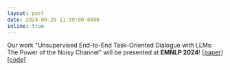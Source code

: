 ```yaml
---
layout: post
date: 2024-09-20 11:59:00-0400
inline: true
---
```


Our work "Unsupervised End-to-End Task-Oriented Dialogue with LLMs: The Power of the Noisy Channel" will be presented at **EMNLP 2024**! [[paper]](https://arxiv.org/abs/2404.15219.pdf) [[code]](https://github.com/jlab-nlp/nc_latent_tod)